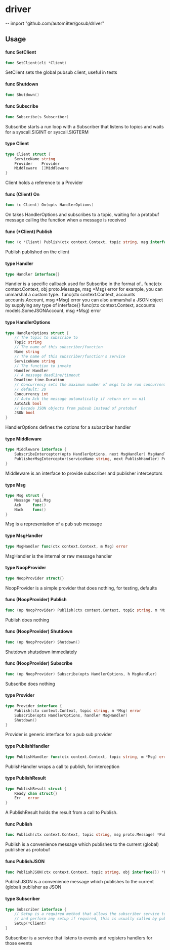 # driver
--
    import "github.com/autom8ter/gosub/driver"


## Usage

#### func  SetClient

```go
func SetClient(cli *Client)
```
SetClient sets the global pubsub client, useful in tests

#### func  Shutdown

```go
func Shutdown()
```

#### func  Subscribe

```go
func Subscribe(s Subscriber)
```
Subscribe starts a run loop with a Subscriber that listens to topics and waits
for a syscall.SIGINT or syscall.SIGTERM

#### type Client

```go
type Client struct {
	ServiceName string
	Provider    Provider
	Middleware  []Middleware
}
```

Client holds a reference to a Provider

#### func (Client) On

```go
func (c Client) On(opts HandlerOptions)
```
On takes HandlerOptions and subscribes to a topic, waiting for a protobuf
message calling the function when a message is received

#### func (*Client) Publish

```go
func (c *Client) Publish(ctx context.Context, topic string, msg interface{}, isJSON bool) error
```
Publish published on the client

#### type Handler

```go
type Handler interface{}
```

Handler is a specific callback used for Subscribe in the format of.. func(ctx
context.Context, obj proto.Message, msg *Msg) error for example, you can
unmarshal a custom type.. func(ctx context.Context, accounts accounts.Account,
msg *Msg) error you can also unmarshal a JSON object by supplying any type of
interface{} func(ctx context.Context, accounts models.SomeJSONAccount, msg *Msg)
error

#### type HandlerOptions

```go
type HandlerOptions struct {
	// The topic to subscribe to
	Topic string
	// The name of this subscriber/function
	Name string
	// The name of this subscriber/function's service
	ServiceName string
	// The function to invoke
	Handler Handler
	// A message deadline/timeout
	Deadline time.Duration
	// Concurrency sets the maximum number of msgs to be run concurrently
	// default: 20
	Concurrency int
	// Auto Ack the message automatically if return err == nil
	AutoAck bool
	// Decode JSON objects from pubsub instead of protobuf
	JSON bool
}
```

HandlerOptions defines the options for a subscriber handler

#### type Middleware

```go
type Middleware interface {
	SubscribeInterceptor(opts HandlerOptions, next MsgHandler) MsgHandler
	PublisherMsgInterceptor(serviceName string, next PublishHandler) PublishHandler
}
```

Middleware is an interface to provide subscriber and publisher interceptors

#### type Msg

```go
type Msg struct {
	Message *api.Msg
	Ack     func()
	Nack    func()
}
```

Msg is a representation of a pub sub message

#### type MsgHandler

```go
type MsgHandler func(ctx context.Context, m Msg) error
```

MsgHandler is the internal or raw message handler

#### type NoopProvider

```go
type NoopProvider struct{}
```

NoopProvider is a simple provider that does nothing, for testing, defaults

#### func (NoopProvider) Publish

```go
func (np NoopProvider) Publish(ctx context.Context, topic string, m *Msg) error
```
Publish does nothing

#### func (NoopProvider) Shutdown

```go
func (np NoopProvider) Shutdown()
```
Shutdown shutsdown immediately

#### func (NoopProvider) Subscribe

```go
func (np NoopProvider) Subscribe(opts HandlerOptions, h MsgHandler)
```
Subscribe does nothing

#### type Provider

```go
type Provider interface {
	Publish(ctx context.Context, topic string, m *Msg) error
	Subscribe(opts HandlerOptions, handler MsgHandler)
	Shutdown()
}
```

Provider is generic interface for a pub sub provider

#### type PublishHandler

```go
type PublishHandler func(ctx context.Context, topic string, m *Msg) error
```

PublishHandler wraps a call to publish, for interception

#### type PublishResult

```go
type PublishResult struct {
	Ready chan struct{}
	Err   error
}
```

A PublishResult holds the result from a call to Publish.

#### func  Publish

```go
func Publish(ctx context.Context, topic string, msg proto.Message) *PublishResult
```
Publish is a convenience message which publishes to the current (global)
publisher as protobuf

#### func  PublishJSON

```go
func PublishJSON(ctx context.Context, topic string, obj interface{}) *PublishResult
```
PublishJSON is a convenience message which publishes to the current (global)
publisher as JSON

#### type Subscriber

```go
type Subscriber interface {
	// Setup is a required method that allows the subscriber service to add handlers
	// and perform any setup if required, this is usually called by pubsub upon start
	Setup(*Client)
}
```

Subscriber is a service that listens to events and registers handlers for those
events
